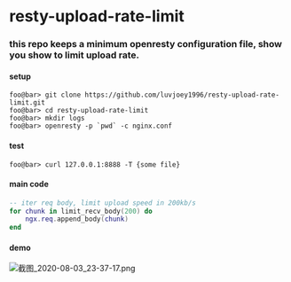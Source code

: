 # resty-upload-rate-limit

### this repo keeps a minimum openresty configuration file, show you show to limit upload rate.

#### setup
```console
foo@bar> git clone https://github.com/luvjoey1996/resty-upload-rate-limit.git
foo@bar> cd resty-upload-rate-limit
foo@bar> mkdir logs
foo@bar> openresty -p `pwd` -c nginx.conf
```

#### test
```console
foo@bar> curl 127.0.0.1:8888 -T {some file}
```

#### main code
```lua
-- iter req body, limit upload speed in 200kb/s
for chunk in limit_recv_body(200) do
    ngx.req.append_body(chunk)
end
```

#### demo
![截图_2020-08-03_23-37-17.png](https://i.loli.net/2020/08/03/Z5JlBWvPNEpYhsk.png)
